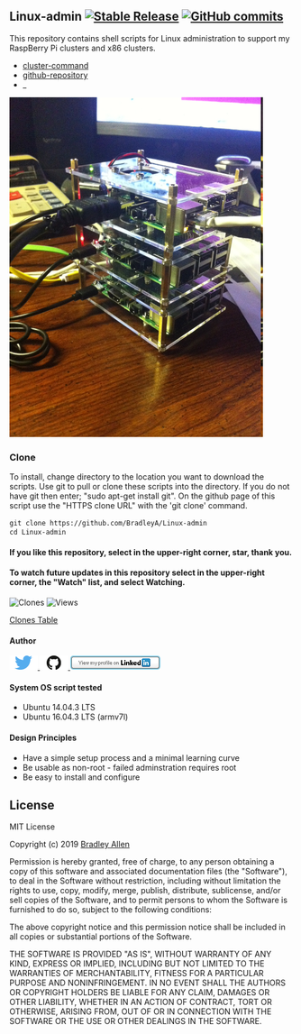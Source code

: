 ## Linux-admin   [![Stable Release](https://img.shields.io/badge/Release-2.42-blue.svg)](https://github.com/BradleyA/Linux-admin/releases/tag/2.42)    [![GitHub commits](https://img.shields.io/github/commits-since/BradleyA/Linux-admin/2.42.svg)](https://github.com/BradleyA/Linux-admin/commits/)



This repository contains shell scripts for Linux administration to support my RaspBerry Pi clusters and x86 clusters.

 * [cluster-command](https://github.com/BradleyA/Linux-admin/tree/master/cluster-command)
 * [github-repository](https://github.com/BradleyA/Linux-admin/tree/master/github-repository)
 * _
 



 <img id="respberry_cluster-1" src="images/IMG_2664.JPG" width="450" >
 
 
### Clone

To install, change directory to the location you want to download the scripts. Use git to pull or clone these scripts into the directory. If you do not have git then enter; "sudo apt-get install git". On the github page of this script use the "HTTPS clone URL" with the 'git clone' command.

    git clone https://github.com/BradleyA/Linux-admin
    cd Linux-admin

#### If you like this repository, select in the upper-right corner, star, thank you.
#### To watch future updates in this repository select in the upper-right corner, the "Watch" list, and select Watching.


<img alt="Clones" src="https://img.shields.io/static/v1?label=Clones&message=29&color=blue">

<img alt="Views" src="https://img.shields.io/static/v1?label=Views&message=203&color=blue">

[Clones Table](images/clone.table.md)

#### Author
[<img id="twitter" src="images/twitter.png" width="50" a="twitter.com/bradleyaustintx/">
](https://twitter.com/bradleyaustintx/)   [<img id="github" src="images/github.png" width="50" a="https://github.com/BradleyA/">
](https://github.com/BradleyA/)    [<img src="images/linkedin.png" style="max-width:100%;" >](https://www.linkedin.com/in/bradleyhallen)

#### System OS script tested
 * Ubuntu 14.04.3 LTS
 * Ubuntu 16.04.3 LTS (armv7l)

#### Design Principles
 * Have a simple setup process and a minimal learning curve
 * Be usable as non-root - failed adminstration requires root
 * Be easy to install and configure

## License
MIT License

Copyright (c) 2019  [Bradley Allen](https://www.linkedin.com/in/bradleyhallen)

Permission is hereby granted, free of charge, to any person obtaining a copy of this software and associated documentation files (the "Software"), to deal in the Software without restriction, including without limitation the rights to use, copy, modify, merge, publish, distribute, sublicense, and/or sell copies of the Software, and to permit persons to whom the Software is furnished to do so, subject to the following conditions:

The above copyright notice and this permission notice shall be included in all copies or substantial portions of the Software.

THE SOFTWARE IS PROVIDED "AS IS", WITHOUT WARRANTY OF ANY KIND, EXPRESS OR IMPLIED, INCLUDING BUT NOT LIMITED TO THE WARRANTIES OF MERCHANTABILITY, FITNESS FOR A PARTICULAR PURPOSE AND NONINFRINGEMENT. IN NO EVENT SHALL THE AUTHORS OR COPYRIGHT HOLDERS BE LIABLE FOR ANY CLAIM, DAMAGES OR OTHER LIABILITY, WHETHER IN AN ACTION OF CONTRACT, TORT OR OTHERWISE, ARISING FROM, OUT OF OR IN CONNECTION WITH THE SOFTWARE OR THE USE OR OTHER DEALINGS IN THE SOFTWARE.
